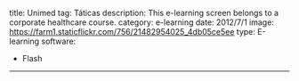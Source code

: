 title: Unimed
tag: Táticas
description: This e-learning screen belongs to a corporate healthcare course.
category: e-learning
date: 2012/7/1
image: https://farm1.staticflickr.com/756/21482954025_4db05ce5ee
type: E-learning
software:
- Flash
---
